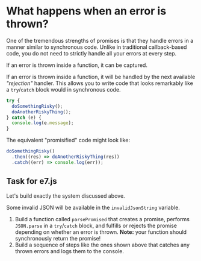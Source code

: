 # What happens when an error is thrown?

One of the tremendous strengths of promises is that they handle errors in a
manner similar to synchronous code.  Unlike in traditional callback-based code,
you do not need to strictly handle all your errors at every step.

If an error is thrown inside a function, it can be captured.

If an error is thrown inside a function, it will be handled by the next
available *"rejection"* handler.  This allows you to write code that looks
remarkably like a `try`/`catch` block would in synchronous code.

```js
try {
  doSomethingRisky();
  doAnotherRiskyThing();
} catch (e) {
  console.log(e.message);
}
```

The equivalent "promisified" code might look like:

```js
doSomethingRisky()
  .then((res) => doAnotherRiskyThing(res))
  .catch((err) => console.log(err));
```

## Task for e7.js

Let's build exactly the system discussed above.

Some invalid JSON will be available in the `invalidJsonString` variable.

1. Build a function called `parsePromised` that creates a promise,
   performs `JSON.parse` in a `try`/`catch` block, and fulfills or rejects
   the promise depending on whether an error is thrown.
   **Note:** your function should synchronously return the promise!
2. Build a sequence of steps like the ones shown above that catches
   any thrown errors and logs them to the console.